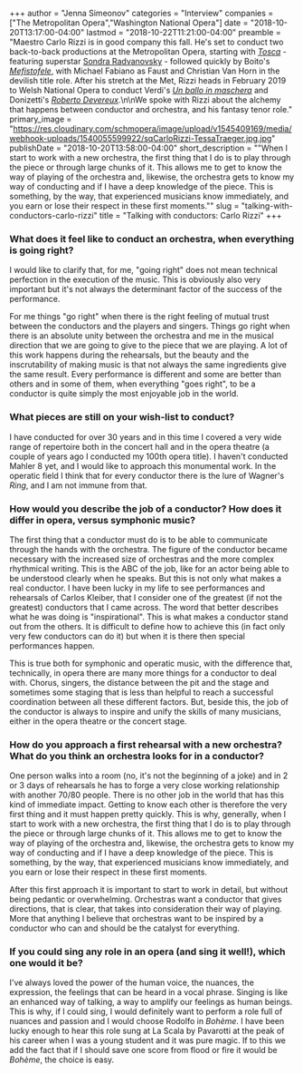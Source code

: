 +++
author = "Jenna Simeonov"
categories = "Interview"
companies = ["The Metropolitan Opera","Washington National Opera"]
date = "2018-10-20T13:17:00-04:00"
lastmod = "2018-10-22T11:21:00-04:00"
preamble = "Maestro Carlo Rizzi is in good company this fall. He's set to conduct two back-to-back productions at the Metropolitan Opera, starting with [*Tosca*](https://www.metopera.org/season/2018-19-season/tosca/) - featuring superstar [Sondra Radvanovsky](/talking-with-singers-sondra-radvanovsky/) - followed quickly by Boito's [*Mefistofele*](https://www.metopera.org/season/2018-19-season/mefistofele/), with Michael Fabiano as Faust and Christian Van Horn in the devilish title role. After his stretch at the Met, Rizzi heads in February 2019 to Welsh National Opera to conduct Verdi's [*Un ballo in maschera*](https://wno.org.uk/whats-on/un-ballo-in-maschera-verdi) and Donizetti's [*Roberto Devereux*](https://wno.org.uk/whats-on/un-ballo-in-maschera-verdi).\n\nWe spoke with Rizzi about the alchemy that happens between conductor and orchestra, and his fantasy tenor role."
primary_image = "https://res.cloudinary.com/schmopera/image/upload/v1545409169/media/webhook-uploads/1540055599922/sqCarloRizzi-TessaTraeger.jpg.jpg"
publishDate = "2018-10-20T13:58:00-04:00"
short_description = "&quot;When I start to work with a new orchestra, the first thing that I do is to play through the piece or through large chunks of it. This allows me to get to know the way of playing of the orchestra and, likewise, the orchestra gets to know my way of conducting and if I have a deep knowledge of the piece. This is something, by the way, that experienced musicians know immediately, and you earn or lose their respect in these first moments.&quot;"
slug = "talking-with-conductors-carlo-rizzi"
title = "Talking with conductors: Carlo Rizzi"
+++

### What does it feel like to conduct an orchestra, when everything is going right?

I would like to clarify that, for me, "going right" does not mean technical perfection in the execution of the music. This is obviously also very important but it's not always the determinant factor of the success of the performance. 

For me things "go right" when there is the right feeling of mutual trust between the conductors and the players and singers. Things go right when there is an absolute unity between the orchestra and me in the musical direction that we are going to give to the piece that we are playing. A lot of this work happens during the rehearsals, but the beauty and the inscrutability of making music is that not always the same ingredients give the same result. Every performance is different and some are better than others and in some of them, when everything "goes right", to be a conductor is quite simply the most enjoyable job in the world.

### What pieces are still on your wish-list to conduct?

I have conducted for over 30 years and in this time I covered a very wide range of repertoire both in the concert hall and in the opera theatre (a couple of years ago I conducted my 100th opera title). I haven't conducted Mahler 8 yet, and I would like to approach this monumental work. In the operatic field I think that for every conductor there is the lure of Wagner's *Ring*, and I am not immune from that.

### How would you describe the job of a conductor? How does it differ in opera, versus symphonic music?

The first thing that a conductor must do is to be able to communicate through the hands with the orchestra. The figure of the conductor became necessary with the increased size of orchestras and the more complex rhythmical writing. This is the ABC of the job, like for an actor being able to be understood clearly when he speaks. But this is not only what makes a real conductor. I have been lucky in my life to see performances and rehearsals of Carlos Kleiber, that I consider one of the greatest (if not the greatest) conductors that I came across. The word that better describes what he was doing is "inspirational". This is what makes a conductor stand out from the others. It is difficult to define how to achieve this (in fact only very few conductors can do it) but when it is there then special performances happen.

This is true both for symphonic and operatic music, with the difference that, technically, in opera there are many more things for a conductor to deal with. Chorus, singers, the distance between the pit and the stage and sometimes some staging that is less than helpful to reach a successful coordination between all these different factors. But, beside this, the job of the conductor is always to inspire and unify the skills of many musicians, either in the opera theatre or the concert stage.

### How do you approach a first rehearsal with a new orchestra? What do you think an orchestra looks for in a conductor?

One person walks into a room (no, it's not the beginning of a joke) and in 2 or 3 days of rehearsals he has to forge a very close working relationship with another 70/80 people. There is no other job in the world that has this kind of immediate impact. Getting to know each other is therefore the very first thing and it must happen pretty quickly. This is why, generally, when I start to work with a new orchestra, the first thing that I do is to play through the piece or through large chunks of it. This allows me to get to know the way of playing of the orchestra and, likewise, the orchestra gets to know my way of conducting and if I have a deep knowledge of the piece. This is something, by the way, that experienced musicians know immediately, and you earn or lose their respect in these first moments.

After this first approach it is important to start to work in detail, but without being pedantic or overwhelming. Orchestras want a conductor that gives directions, that is clear, that takes into consideration their way of playing. More that anything I believe that orchestras want to be inspired by a conductor who can and should be the catalyst for everything.

### If you could sing any role in an opera (and sing it well!), which one would it be?

I've always loved the power of the human voice, the nuances, the expression, the feelings that can be heard in a vocal phrase. Singing is like an enhanced way of talking, a way to amplify our feelings as human beings. This is why, if I could sing, I would definitely want to perform a role full of nuances and passion and I would choose Rodolfo in *Bohème*. I have been lucky enough to hear this role sung at La Scala by Pavarotti at the peak of his career when I was a young student and it was pure magic. If to this we add the fact that if I should save one score from flood or fire it would be *Bohème*, the choice is easy.

